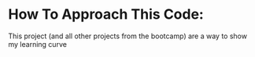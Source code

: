 # How To Approach This Code:

This project (and all other projects from the bootcamp) are a way to show my learning curve 
